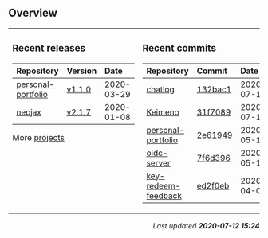 ## Overview

<table><tr><td valign="top">

### Recent releases

<!-- recent_releases starts -->

| Repository | Version | Date |
| :- | :- | :- |
| [personal-portfolio](https://github.com/Keimeno/personal-portfolio) | [v1.1.0](https://github.com/Keimeno/personal-portfolio/releases/tag/v1.1.0) | 2020-03-29 |
| [neojax](https://github.com/Keimeno/neojax) | [v2.1.7](https://github.com/Keimeno/neojax/releases/tag/v2.1.7) | 2020-01-08 |
<!-- recent_releases ends -->

More [projects](https://github.com/Keimeno?tab=repositories)

</td><td valign="top">

### Recent commits

<!-- recent_commits starts -->

| Repository | Commit | Date |
| :- | :- | :- |      
| [chatlog](https://github.com/Keimeno/chatlog) | [132bac1](https://github.com/Keimeno/chatlog/commit/132bac1b0981f4160b453a38b5885097129c63c0) | 2020-07-12
| [Keimeno](https://github.com/Keimeno/Keimeno) | [31f7089](https://github.com/Keimeno/Keimeno/commit/31f7089466169eeef941cfeafb91ee760ffe110d) | 2020-07-12
| [personal-portfolio](https://github.com/Keimeno/personal-portfolio) | [2e61949](https://github.com/Keimeno/personal-portfolio/commit/2e61949cb271dc5c71642bd0e74d79da54a83587) | 2020-05-16
| [oidc-server](https://github.com/LuminuNET/oidc-server) | [7f6d396](https://github.com/LuminuNET/oidc-server/commit/7f6d3966eaaa241be86f7b8a20ddd2c19a3a0680) | 2020-05-15
| [key-redeem-feedback](https://github.com/LuminuNET/key-redeem-feedback) | [ed2f0eb](https://github.com/LuminuNET/key-redeem-feedback/commit/ed2f0eb887c5ab59f0a6208edebed6595847fa50) | 2020-04-05
<!-- recent_commits ends -->

</td></tr></table>

<p style="text-align: right; font-style: italic;">
Last updated 
<b>
<!-- last_updated starts -->
2020-07-12 15:24
<!-- last_updated ends -->
</b>
</p>
